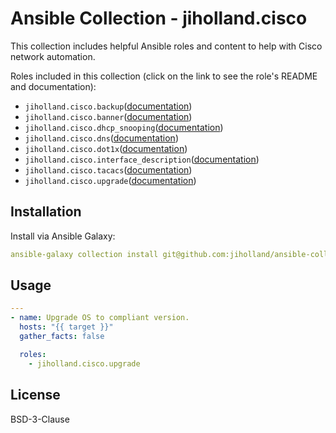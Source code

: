 # Ansible Collection - jiholland.cisco

This collection includes helpful Ansible roles and content to help with Cisco network automation.

Roles included in this collection (click on the link to see the role's README and documentation):

  - `jiholland.cisco.backup`([documentation](https://github.com/jiholland/ansible-collection_cisco/blob/main/roles/backup/README.md))
  - `jiholland.cisco.banner`([documentation](https://github.com/jiholland/ansible-collection_cisco/blob/main/roles/banner/README.md))
  - `jiholland.cisco.dhcp_snooping`([documentation](https://github.com/jiholland/ansible-collection_cisco/blob/main/roles/dns/README.md))
  - `jiholland.cisco.dns`([documentation](https://github.com/jiholland/ansible-collection_cisco/blob/main/roles/dns/README.md))
  - `jiholland.cisco.dot1x`([documentation](https://github.com/jiholland/ansible-collection_cisco/blob/main/roles/dns/README.md))
  - `jiholland.cisco.interface_description`([documentation](https://github.com/jiholland/ansible-collection_cisco/blob/main/roles/interface_description/README.md))
  - `jiholland.cisco.tacacs`([documentation](https://github.com/jiholland/ansible-collection_cisco/blob/main/roles/tacacs/README.md))
  - `jiholland.cisco.upgrade`([documentation](https://github.com/jiholland/ansible-collection_cisco/blob/main/roles/upgrade/README.md))

## Installation

Install via Ansible Galaxy:

```yaml
ansible-galaxy collection install git@github.com:jiholland/ansible-collection_cisco.git
```

## Usage
```yaml
---
- name: Upgrade OS to compliant version.
  hosts: "{{ target }}"
  gather_facts: false

  roles:
    - jiholland.cisco.upgrade
```

## License

BSD-3-Clause
